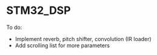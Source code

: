 # STM32_DSP

To do:
- Implement reverb, pitch shifter, convolution (IR loader)
- Add scrolling list for more parameters
